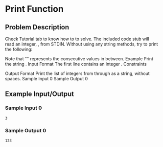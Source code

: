 # Print Function

## Problem Description
Check Tutorial tab to know how to to solve.
The included code stub will read an integer, , from STDIN.
Without using any string methods, try to print the following:

Note that "" represents the consecutive values in between.
Example
Print the string .
Input Format
The first line contains an integer .
Constraints

Output Format
Print the list of integers from  through  as a string, without spaces.
Sample Input 0
Sample Output 0

## Example Input/Output
### Sample Input 0
```
3
```
### Sample Output 0
```
123
```
